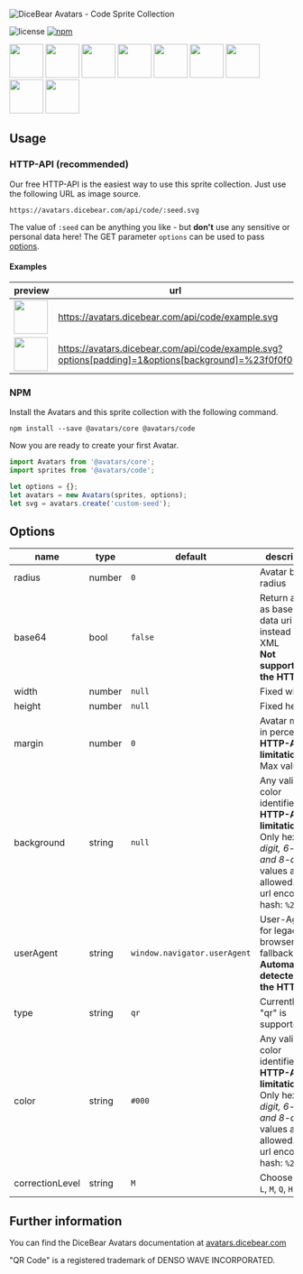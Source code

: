 ![DiceBear Avatars - Code Sprite Collection](https://raw.githubusercontent.com/DiceBear/avatars/master/packages/code/banner.svg?sanitize=true)

![license](https://img.shields.io/npm/l/@avatars/code.svg?style=flat-square)
[![npm](https://img.shields.io/npm/v/@avatars/code.svg?style=flat-square)](https://www.npmjs.com/package/@avatars/code)

<p>
    <img src="https://avatars.dicebear.com/api/code/1.svg" width="60" />
    <img src="https://avatars.dicebear.com/api/code/2.svg" width="60" />
    <img src="https://avatars.dicebear.com/api/code/3.svg" width="60" />
    <img src="https://avatars.dicebear.com/api/code/4.svg" width="60" />
    <img src="https://avatars.dicebear.com/api/code/5.svg" width="60" />
    <img src="https://avatars.dicebear.com/api/code/6.svg" width="60" />
    <img src="https://avatars.dicebear.com/api/code/7.svg" width="60" />
    <img src="https://avatars.dicebear.com/api/code/8.svg" width="60" />
    <img src="https://avatars.dicebear.com/api/code/9.svg" width="60" />
</p>

## Usage

### HTTP-API (recommended)

Our free HTTP-API is the easiest way to use this sprite collection. Just use the following URL as image source.

    https://avatars.dicebear.com/api/code/:seed.svg

The value of `:seed` can be anything you like - but **don't** use any sensitive or personal data here! The GET parameter
`options` can be used to pass [options](#options).

#### Examples

| preview                                                                                                                    | url                                                                                               |
| -------------------------------------------------------------------------------------------------------------------------- | ------------------------------------------------------------------------------------------------- |
| <img src="https://avatars.dicebear.com/api/code/example.svg" width="60" />                                                  | https://avatars.dicebear.com/api/code/example.svg                                                  |
| <img src="https://avatars.dicebear.com/api/code/example.svg?options[padding]=1&options[background]=%23f0f0f0" width="60" /> | https://avatars.dicebear.com/api/code/example.svg?options[padding]=1&options[background]=%23f0f0f0 |

### NPM

Install the Avatars and this sprite collection with the following command.

    npm install --save @avatars/core @avatars/code

Now you are ready to create your first Avatar.

```js
import Avatars from '@avatars/core';
import sprites from '@avatars/code';

let options = {};
let avatars = new Avatars(sprites, options);
let svg = avatars.create('custom-seed');
```

## Options

| name            | type   | default                      | description                                                                                                                                       |
| --------------- | ------ | ---------------------------- | ------------------------------------------------------------------------------------------------------------------------------------------------- |
| radius          | number | `0`                          | Avatar border radius                                                                                                                              |
| base64          | bool   | `false`                      | Return avatar as base64 data uri instead of XML <br> **Not supported by the HTTP API**                                                            |
| width           | number | `null`                       | Fixed width                                                                                                                                       |
| height          | number | `null`                       | Fixed height                                                                                                                                      |
| margin          | number | `0`                          | Avatar margin in percent<br> **HTTP-API limitation** Max value `25`                                                                               |
| background      | string | `null`                       | Any valid color identifier<br> **HTTP-API limitation** Only hex _(3-digit, 6-digit and 8-digit)_ values are allowed. Use url encoded hash: `%23`. |
| userAgent       | string | `window.navigator.userAgent` | User-Agent for legacy browser fallback<br> **Automatically detected by the HTTP API**                                                             |
| type            | string | `qr`                         | Currently only "qr" is supported                                                                                                                  |
| color           | string | `#000`                       | Any valid color identifier<br> **HTTP-API limitation** Only hex _(3-digit, 6-digit and 8-digit)_ values are allowed. Use url encoded hash: `%23`. |
| correctionLevel | string | `M`                          | Choose from `L`, `M`, `Q`, `H`                                                                                                                    |

## Further information

You can find the DiceBear Avatars documentation at [avatars.dicebear.com](https://avatars.dicebear.com)

"QR Code" is a registered trademark of DENSO WAVE INCORPORATED.
